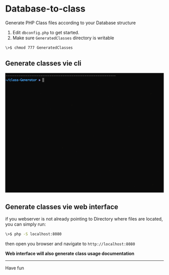 # Database-to-class
Generate PHP Class files according to your Database structure

1. Edit `dbconfig.php` to get started.
2. Make sure `GeneratedClasses` directory is writable 
```sh
\>$ chmod 777 GeneratedClasses
```

## Generate classes vie cli

![cli.php view](terminal.gif)

## Generate classes vie web interface
if you webserver is not already pointing to Directory where files are located, you can simply run:
```sh
\>$ php -S localhost:8080
```

then open you browser and navigate to `http://localhost:8080`

**Web interface will also generate class usage documentation**


----------
Have fun
